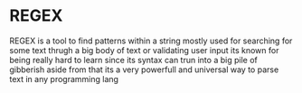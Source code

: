 # REGEX 
REGEX is a tool to find patterns within a string mostly used for searching for some text thrugh a big body of text or validating user input its known for being really hard to learn since its syntax can trun into a big pile of gibberish aside from that its a very powerfull and universal way to  parse text in any programming lang
